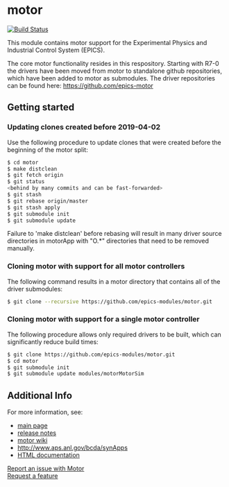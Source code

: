 # motor
[![Build Status](https://travis-ci.org/epics-modules/motor.png)](https://travis-ci.org/epics-modules/motor)

This module contains motor support for the Experimental Physics and Industrial Control System (EPICS).

The core motor functionality resides in this respository.  Starting with R7-0 the drivers have been moved from motor to standalone github repositories, which have been added to motor as submodules.  The driver repositories can be found here: https://github.com/epics-motor

## Getting started

### Updating clones created before 2019-04-02
Use the following procedure to update clones that were created before the beginning of the motor split:
```bash
$ cd motor
$ make distclean
$ git fetch origin
$ git status
<behind by many commits and can be fast-forwarded>
$ git stash
$ git rebase origin/master
$ git stash apply
$ git submodule init
$ git submodule update
```
Failure to 'make distclean' before rebasing will result in many driver source directories in motorApp with "O.*" directories that need to be removed manually.

### Cloning motor with support for all motor controllers
The following command results in a motor directory that contains all of the driver submodules:
```bash
$ git clone --recursive https://github.com/epics-modules/motor.git
```

### Cloning motor with support for a single motor controller
The following procedure allows only required drivers to be built, which can significantly reduce build times:
```bash
$ git clone https://github.com/epics-modules/motor.git
$ cd motor
$ git submodule init
$ git submodule update modules/motorMotorSim
```

## Additional Info
For more information, see:
*  [main page](https://epics-modules.github.io/motor)
*  [release notes](https://github.com/epics-modules/motor/blob/master/docs/RELEASE.md)
*  [motor wiki](https://github.com/epics-modules/motor/wiki)
*  http://www.aps.anl.gov/bcda/synApps
*  [HTML documentation](https://github.com/epics-modules/motor/blob/master/docs/README.md)

[Report an issue with Motor](https://github.com/epics-modules/motor/issues/new?title=%20ISSUE%20NAME%20HERE&body=**Describe%20the%20issue**%0A%0A**Steps%20to%20reproduce**%0A1.%20Step%20one%0A2.%20Step%20two%0A3.%20Step%20three%0A%0A**Expected%20behaivour**%0A%0A**Actual%20behaviour**%0A%0A**Build%20Environment**%0AArchitecture:%0AEpics%20Base%20Version:%0ADependent%20Module%20Versions:&labels=bug)  
[Request a feature](https://github.com/epics-modules/motor/issues/new?title=%20FEATURE%20SHORT%20DESCRIPTION&body=**Feature%20Long%20Description**%0A%0A**Why%20should%20this%20be%20added?**%0A&labels=enhancement)


